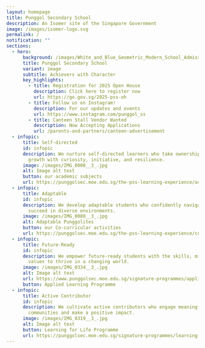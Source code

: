 ```yaml
---
layout: homepage
title: Punggol Secondary School
description: An Isomer site of the Singapore Government
image: /images/isomer-logo.svg
permalink: /
notification: ""
sections:
  - hero:
      background: /images/White_and_Blue_Geometric_Modern_School_Admission_Banner__3_.jpg
      title: Punggol Secondary School
      variant: image
      subtitle: Achievers with Character
      key_highlights:
        - title: Registration for 2025 Open House
          description: Click here to register now
          url: https://go.gov.sg/2025-pss-oh
        - title: Follow us on Instagram!
          description: For our updates and events
          url: https://www.instagram.com/punggol_ss
        - title: Canteen Stall Vendor Wanted
          description: Now Accepting Applications
          url: /parents-and-partners/canteen-advertisement
  - infopic:
      title: Self-directed
      id: infopic
      description: We nurture self-directed learners who take ownership of their
        growth with curiosity, initiative, and resilience.
      image: /images/IMG_0008__3_.jpg
      alt: Image alt text
      button: our academic subjects
      url: https://punggolsec.moe.edu.sg/the-pss-learning-experience/academic-subjects/english-language-n-literature/
  - infopic:
      title: Adaptable
      id: infopic
      description: We develop adaptable students who confidently navigate change and
        succeed in diverse environments.
      image: /images/IMG_0080__3_.jpg
      alt: Adaptable Punggolites
      button: our Co-curricular activities
      url: https://punggolsec.moe.edu.sg/the-pss-learning-experience/co-curricular-activities-ccas/clubs-and-societies/art-club/
  - infopic:
      title: Future-Ready
      id: infopic
      description: We empower future-ready students with the skills, mindset, and
        values to thrive in a changing world.
      image: /images/IMG_0334__3_.jpg
      alt: Image alt text
      url: https://www.punggolsec.moe.edu.sg/signature-programmes/applied-learning-programme-in-environment-education/
      button: Applied Learning Programme
  - infopic:
      title: Active Contributor
      id: infopic
      description: We cultivate active contributors who engage meaningfully with their
        communities and make a positive impact.
      image: /images/IMG_0319__3_.jpg
      alt: Image alt text
      button: Learning for Life Programme
      url: https://punggolsec.moe.edu.sg/signature-programmes/learning-for-life-programme-in-community-and-youth-leadership/
---
```

